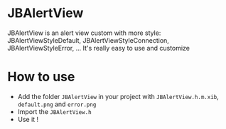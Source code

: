 JBAlertView
===========

JBAlertView is an alert view custom with more style: JBAlertViewStyleDefault, JBAlertViewStyleConnection, JBAlertViewStyleError, ...
It's really easy to use and customize

How to use
==========

* Add the folder `JBAlertView` in your project with `JBAlertView.h.m.xib`, `default.png` and `error.png`
* Import the `JBAlertView.h` 
* Use it !